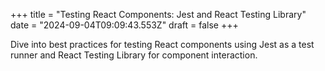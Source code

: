 +++
title = "Testing React Components: Jest and React Testing Library"
date = "2024-09-04T09:09:43.553Z"
draft = false
+++

  Dive into best practices for testing React components using Jest as a test runner and React Testing Library for component interaction.
        